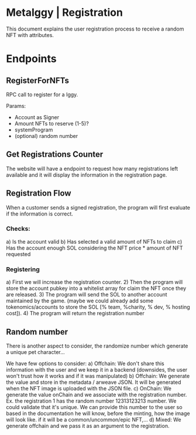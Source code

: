 # MetaIggy | Registration

This document explains the user registration process to receive a random NFT with attributes. 

# Endpoints

## RegisterForNFTs
RPC call to register for a Iggy.

Params:
* Account as Signer
* Amount NFTs to reserve (1-5)?
* systemProgram
* (optional) random number

## Get Registrations Counter
The website will have a endpoint to request how many registrations left available and it will display the information in the registration page. 

## Registration Flow
When a customer sends a signed registration, the program will first evaluate if the information is correct.

### Checks:
a) Is the account valid
b) Has selected a valid amount of NFTs to claim
c) Has the account enough SOL considering the NFT price * amount of NFT requested

### Registering
a) First we will increase the registration counter.
2) Then the program will store the account pubkey into a whitelist array for claim the NFT once they are released.
3) The program will send the SOL to another account maintained by the game. (maybe we could already add some tokenomics/accounts to store the SOL [% team, %charity, % dev, % hosting cost]).
4) The program will return the registration number

## Random number
There is another aspect to consider, the randomize number which generate a unique pet character...

We have few options to consider:
a) Offchain: We don't share this information with the user and we keep it in a backend (downsides, the user won't trust how it works and if it was manipulated)
b) Offchain: We generate the value and store in the metadata / arweave JSON. It will be generated when the NFT image is uploaded with the JSON file.
c) OnChain: We generate the value onChain and we associate with the registration number. Ex. the registration 1 has the random number 12313123213 number. We could validate that it's unique. We can provide this number to the user so based in the documentation he will know, before the minting, how the image will look like. if it will be a common/uncommon/epic NFT,...
d) Mixed: We generate offchain and we pass it as an argument to the registration.

